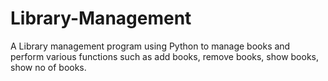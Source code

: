 # Library-Management
A Library management program using Python to manage books and perform various functions such as add books, remove books, show books, show no of books.
